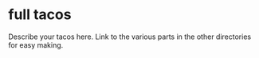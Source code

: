 full tacos
==========

Describe your tacos here. Link to the various parts in the other directories for easy making.